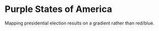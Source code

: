 # Purple States of America

Mapping presidential election results on a gradient rather than red/blue.
